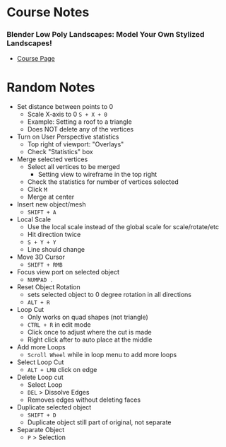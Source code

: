 # Course Notes

### Blender Low Poly Landscapes: Model Your Own Stylized Landscapes!

- [Course Page](https://www.gamedev.tv/courses/blender-low-poly-landscapes/welcome-to-the-course/1692)

# Random Notes

- Set distance between points to 0
  - Scale X-axis to 0 `S + X + 0`
  - Example: Setting a roof to a triangle
  - Does NOT delete any of the vertices
- Turn on User Perspective statistics
  - Top right of viewport: "Overlays"
  - Check "Statistics" box
- Merge selected vertices
  - Select all vertices to be merged
    - Setting view to wireframe in the top right
  - Check the statistics for number of vertices selected
  - Click `M`
  - Merge at center
- Insert new object/mesh
  - `SHIFT + A`
- Local Scale
  - Use the local scale instead of the global scale for scale/rotate/etc
  - Hit direction twice
  - `S + Y + Y`
  - Line should change
- Move 3D Cursor
  - `SHIFT + RMB`
- Focus view port on selected object
  - `NUMPAD .`
- Reset Object Rotation
  - sets selected object to 0 degree rotation in all directions
  - `ALT + R`
- Loop Cut
  - Only works on quad shapes (not triangle)
  - `CTRL + R` in edit mode
  - Click once to adjust where the cut is made
  - Right click after to auto place at the middle
- Add more Loops
  - `Scroll Wheel` while in loop menu to add more loops
- Select Loop Cut
  - `ALT + LMB` click on edge
- Delete Loop cut
  - Select Loop
  - `DEL` > Dissolve Edges
  - Removes edges without deleting faces
- Duplicate selected object
  - `SHIFT + D`
  - Duplicate object still part of original, not separate
- Separate Object
  - `P` > Selection











































